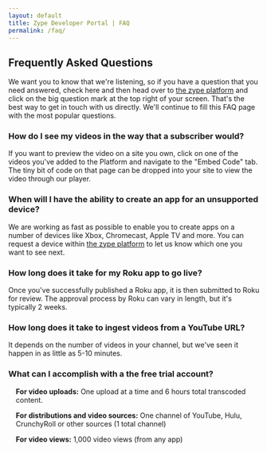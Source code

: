 ```yaml
---
layout: default
title: Zype Developer Portal | FAQ
permalink: /faq/
---
```


## Frequently Asked Questions

We want you to know that we're listening, so if you have a question that you need answered, check here and then head over to [the zype platform](https://admin.zype.com/) and click on the big question mark at the top right of your screen. That's the best way to get in touch with us directly. We'll continue to fill this FAQ page with the most popular questions.

### How do I see my videos in the way that a subscriber would?
If you want to preview the video on a site you own, click on one of the videos you've added to the Platform and navigate to the "Embed Code" tab. The tiny bit of code on that page can be dropped into your site to view the video through our player.

### When will I have the ability to create an app for an unsupported device?
We are working as fast as possible to enable you to create apps on a number of devices like Xbox, Chromecast, Apple TV and more. You can request a device within [the zype platform](https://admin.zype.com/) to let us know which one you want to see next.

### How long does it take for my Roku app to go live?
Once you've successfully published a Roku app, it is then submitted to Roku for review. The approval process by Roku can vary in length, but it's typically 2 weeks.

### How long does it take to ingest videos from a YouTube URL?
It depends on the number of videos in your channel, but we've seen it happen in as little as 5-10 minutes.

### What can I accomplish with a the free trial account?
<div style="margin-left: 15px;">
  <p><strong>For video uploads:</strong> One upload at a time and 6 hours total transcoded content.</p>

  <p><strong>For distributions and video sources:</strong> One channel of YouTube, Hulu, CrunchyRoll or other sources (1 total channel)</p>

  <p><strong>For video views:</strong> 1,000 video views (from any app)</p>
</div>
